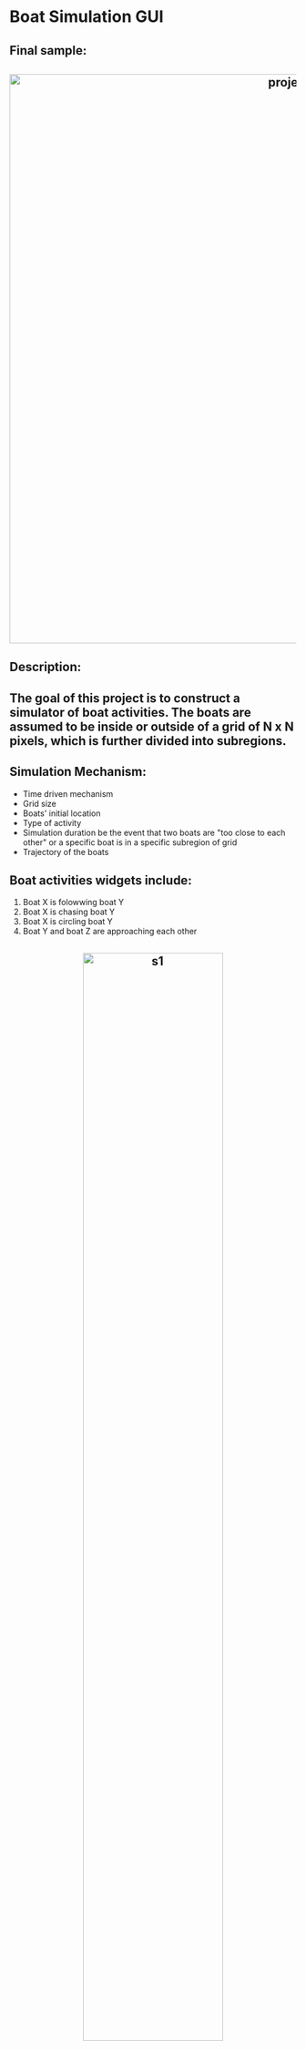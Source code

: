 # Boat Simulation GUI

## Final sample:

<h2 align="center">
  <img src="https://github.com/jhuynh176/opengl-projects-CPP-based/blob/main/boat_simulation_gui/Screenshot-03-PlotingTheCsvFile.png" alt="project_s2" width="1000px" />
  <br>
</h2>

## Description:
The goal of this project is to construct a simulator of boat activities. The boats are assumed to be inside or outside of a grid of N x N pixels, which is further divided into subregions.
- 

## Simulation Mechanism: 
- Time driven mechanism
- Grid size
- Boats' initial location
- Type of activity
- Simulation duration be the event that two boats are "too close to each other" or a specific boat is in a specific subregion of grid
- Trajectory of the boats

## Boat activities widgets include:
1. Boat X is folowwing boat Y
2. Boat X is chasing boat Y
3. Boat X is circling boat Y
4. Boat Y and boat Z are approaching each other

<h2 align="center">
  <img src="https://github.com/jhuynh176/opengl-projects-CPP-based/blob/main/boat_simulation_gui/example/s1.png" alt="s1" width="70%" />
  <br>
</h2>

## Adding Menu interface:
- Docking widgets
- Add a file items drop-down menu
- Add a text-edit area
- Add a quit item
- Add a help menu

<h2 align="center">
  <img src="https://github.com/jhuynh176/opengl-projects-CPP-based/blob/main/boat_simulation_gui/example/s2_2.png" alt="s2" width="70%" />
  <br>
</h2>

## Implement Simulation Engine:
### Engine: 
- Check system status
- Make a decision
- Update system status
- Collect data
- Check for exceptions
